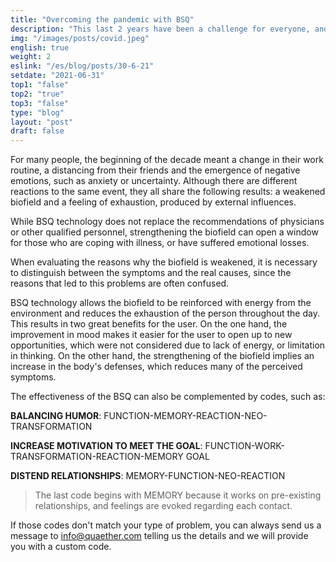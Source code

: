 ```yaml
---
title: "Overcoming the pandemic with BSQ"
description: "This last 2 years have been a challenge for everyone, and we aim to provide a technology capable of keeping your spirits up while the world creates a new normality."
img: "/images/posts/covid.jpeg"
english: true
weight: 2
eslink: "/es/blog/posts/30-6-21"
setdate: "2021-06-31"
top1: "false"
top2: "true"
top3: "false"
type: "blog"
layout: "post"
draft: false
---
```


For many people, the beginning of the decade meant a change in their work routine, a distancing from their friends and the emergence of negative emotions, such as anxiety or uncertainty. Although there are different reactions to the same event, they all share the following results: a weakened biofield and a feeling of exhaustion, produced by  external influences.

While BSQ technology does not replace the recommendations of physicians or other qualified personnel, strengthening the biofield can open a window for those who are coping with illness, or have suffered emotional losses.

When evaluating the reasons why the biofield is weakened, it is necessary to distinguish between the symptoms and the real causes, since the reasons that led to this problems are often confused.

BSQ technology allows the biofield to be reinforced with energy from the environment and reduces the exhaustion of the person throughout the day. This results in two great benefits for the user. On the one hand, the improvement in mood makes it easier for the user to open up to new opportunities, which were not considered due to lack of energy, or limitation in thinking. On the other hand, the strengthening of the biofield implies an increase in the body's defenses, which reduces many of the perceived symptoms.

The effectiveness of the BSQ can also be complemented by codes, such as:

**BALANCING HUMOR**: FUNCTION-MEMORY-REACTION-NEO-TRANSFORMATION

**INCREASE MOTIVATION TO MEET THE GOAL**: FUNCTION-WORK-TRANSFORMATION-REACTION-MEMORY GOAL

**DISTEND RELATIONSHIPS**: MEMORY-FUNCTION-NEO-REACTION

> The last code begins with MEMORY because it works on pre-existing relationships, and feelings are evoked regarding each contact.

If those codes don't match your type of problem, you can always send us a message to info@quaether.com telling us the details and we will provide you with a custom code.
